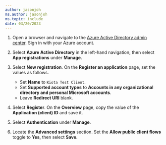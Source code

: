 ```yaml
---
author: jasonjoh
ms.author: jasonjoh
ms.topic: include
date: 03/20/2023
---
```


<!-- markdownlint-disable MD041 -->

1. Open a browser and navigate to the [Azure Active Directory admin center](https://aad.portal.azure.com). Sign in with your Azure account.
1. Select **Azure Active Directory** in the left-hand navigation, then select **App registrations** under **Manage**.
1. Select **New registration**. On the **Register an application** page, set the values as follows.

    - Set **Name** to `Kiota Test Client`.
    - Set **Supported account types** to **Accounts in any organizational directory and personal Microsoft accounts**.
    - Leave **Redirect URI** blank.

1. Select **Register**. On the **Overview** page, copy the value of the **Application (client) ID** and save it.
1. Select **Authentication** under **Manage**.
1. Locate the **Advanced settings** section. Set the **Allow public client flows** toggle to **Yes**, then select **Save**.
